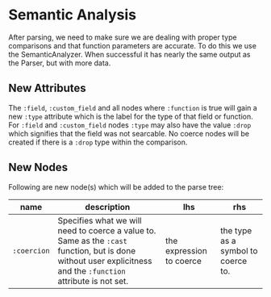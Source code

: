 # Semantic Analysis

After parsing, we need to make sure we are dealing with proper type comparisons and that function parameters are accurate. To do this we use the SemanticAnalyzer. When successful it has nearly the same output as the Parser, but with more data.

## New Attributes

The `:field`, `:custom_field` and all nodes where `:function` is true will gain a new `:type` attribute which is the label for the type of that field or function. For `:field` and `:custom_field` nodes `:type` may also have the value `:drop` which signifies that the field was not searcable. No coerce nodes will be created if there is a `:drop` type within the comparison.

## New Nodes

Following are new node(s) which will be added to the parse tree:

name | description | lhs | rhs
---- | ----------- | --- | ---
`:coercion` | Specifies what we will need to coerce a value to. Same as the `:cast` function, but is done without user explicitness and the `:function` attribute is not set. | the expression to coerce | the type as a symbol to coerce to.

